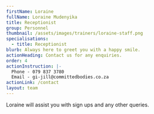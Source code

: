```yaml
---
firstName: Loraine
fullName: Loraine Mudenyika
title: Receptionist
group: Personnel
thumbnail: /assets/images/trainers/loraine-staff.png
specialisations:
  - title: Receptionist
blurb: Always here to greet you with a happy smile.
actionHeading: Contact us for any enquiries.
order: 4
actionInstruction: |-
  Phone - 079 837 3780
  Email - gi-jill@committedbodies.co.za
actionLink: /contact
layout: team
---
```

Loraine will assist you with sign ups and any other queries.